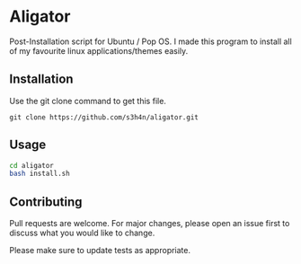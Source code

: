 # Aligator
Post-Installation script for Ubuntu / Pop OS. I made this program to install all of my favourite linux applications/themes easily.

## Installation

Use the git clone command to get this file.

```git
git clone https://github.com/s3h4n/aligator.git
```

## Usage

```bash
cd aligator
bash install.sh
```

## Contributing
Pull requests are welcome. For major changes, please open an issue first to discuss what you would like to change.

Please make sure to update tests as appropriate.

